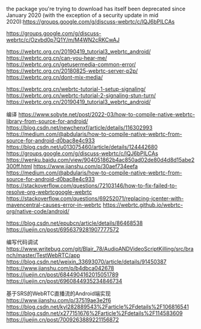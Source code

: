 

the package you're trying to download has itself been deprecated since January 2020 (with the exception of a security update in mid 2020):https://groups.google.com/g/discuss-webrtc/c/lQJ6bPILCAs

https://groups.google.com/g/discuss-webrtc/c/Ozvbd0p7Q1Y/m/M4WN2cRKCwAJ

https://webrtc.org.cn/20190419_tutorial3_webrtc_android/
https://webrtc.org.cn/can-you-hear-me/
https://webrtc.org.cn/getusermedia-common-error/
https://webrtc.org.cn/20180825-webrtc-server-p2p/
https://webrtc.org.cn/dont-mix-media/

https://webrtc.org.cn/webrtc-tutorial-1-setup-signaling/
https://webrtc.org.cn/webrtc-tutorial-2-signaling-stun-turn/
https://webrtc.org.cn/20190419_tutorial3_webrtc_android/



编译
https://www.sobyte.net/post/2022-03/how-to-compile-native-webrtc-library-from-source-for-android/
https://blog.csdn.net/newchenxf/article/details/116302993
https://medium.com/@abdularis/how-to-compile-native-webrtc-from-source-for-android-d0bac8e4c933
https://blog.csdn.net/u013075460/article/details/124442680
https://groups.google.com/g/discuss-webrtc/c/lQJ6bPILCAs
https://wenku.baidu.com/view/904051862b4ac850ad02de80d4d8d15abe2300ff.html
https://www.jianshu.com/p/30aef734eefa
https://medium.com/@abdularis/how-to-compile-native-webrtc-from-source-for-android-d0bac8e4c933
https://stackoverflow.com/questions/72103146/how-to-fix-failed-to-resolve-org-webrtcgoogle-webrtc
https://stackoverflow.com/questions/69252071/replacing-jcenter-with-mavencentral-causes-error-in-webrtc
https://webrtc.github.io/webrtc-org/native-code/android/

https://blog.csdn.net/epubcn/article/details/86468538
https://juejin.cn/post/6956379281907777572

编写代码调试
https://www.writebug.com/git/Blair_78/AudioANDVideoScriptKilling/src/branch/master/TestWebRTC/app
https://blog.csdn.net/weixin_33693070/article/details/91450387
https://www.jianshu.com/p/b4dbca042678
https://juejin.cn/post/6844904162015051789
https://juejin.cn/post/6960844935234846734


基于SRS的WebRTC直播流的Android端实现
https://www.jianshu.com/p/37519ae3e2f6
https://blog.csdn.net/kyl282889543%2Farticle%2Fdetails%2F106816541
https://blog.csdn.net/x277151676%2Farticle%2Fdetails%2F114583609
https://juejin.cn/post/7009263889221156872

